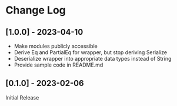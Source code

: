 # Change Log
## [1.0.0] - 2023-04-10
- Make modules publicly accessible
- Derive Eq and PartialEq for wrapper, but stop deriving Serialize
- Deserialize wrapper into appropriate data types instead of String
- Provide sample code in README.md
## [0.1.0] - 2023-02-06
Initial Release
